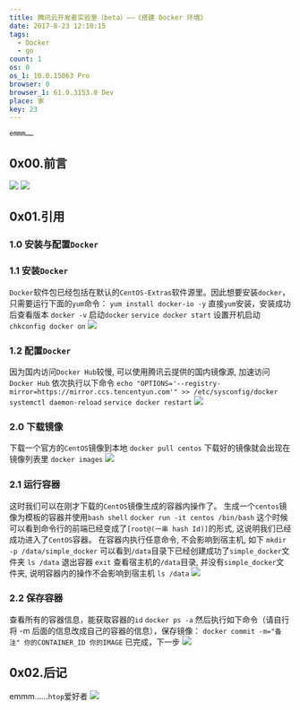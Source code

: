 ```yaml
---
title: 腾讯云开发者实验室（beta）——《搭建 Docker 环境》
date: 2017-8-23 12:10:15
tags:
  - Docker
  - go
count: 1
os: 0
os_1: 10.0.15063 Pro
browser: 0
browser_1: 61.0.3153.0 Dev
place: 家
key: 23
---
```

    emmm……
<!-- more -->
## 0x00.前言
![](https://i1.yuangezhizao.cn/Win-10/20170823121055.jpg!webp)
![](https://i1.yuangezhizao.cn/Win-10/20170823121138.jpg!webp)
## 0x01.引用
### 1.0 安装与配置`Docker`
### 1.1 安装`Docker`
`Docker`软件包已经包括在默认的`CentOS-Extras`软件源里。因此想要安装`docker`，只需要运行下面的`yum`命令：
`yum install docker-io -y`
直接`yum`安装，安装成功后查看版本
`docker -v`
启动`docker`
`service docker start`
设置开机启动
`chkconfig docker on`
![](https://i1.yuangezhizao.cn/Win-10/20170823121641.jpg!webp)

### 1.2 配置`Docker`
因为国内访问`Docker Hub`较慢, 可以使用腾讯云提供的国内镜像源, 加速访问`Docker Hub`
依次执行以下命令
`echo "OPTIONS='--registry-mirror=https://mirror.ccs.tencentyun.com'" >> /etc/sysconfig/docker`
`systemctl daemon-reload`
`service docker restart`
![](https://i1.yuangezhizao.cn/Win-10/20170823122515.jpg!webp)

### 2.0 下载镜像
下载一个官方的`CentOS`镜像到本地
`docker pull centos`
下载好的镜像就会出现在镜像列表里
`docker images`
![](https://i1.yuangezhizao.cn/Win-10/20170823122656.jpg!webp)

### 2.1 运行容器
这时我们可以在刚才下载的`CentOS`镜像生成的容器内操作了。
生成一个`centos`镜像为模板的容器并使用`bash shell`
`docker run -it centos /bin/bash`
这个时候可以看到命令行的前端已经变成了`[root@(一串 hash Id)]`的形式, 这说明我们已经成功进入了`CentOS`容器。
在容器内执行任意命令, 不会影响到宿主机, 如下
`mkdir -p /data/simple_docker`
可以看到`/data`目录下已经创建成功了`simple_docker`文件夹
`ls /data`
退出容器
`exit`
查看宿主机的`/data`目录, 并没有`simple_docker`文件夹, 说明容器内的操作不会影响到宿主机
`ls /data`
![](https://i1.yuangezhizao.cn/Win-10/20170823122918.jpg!webp)

### 2.2 保存容器
查看所有的容器信息，能获取容器的`id`
`docker ps -a`
然后执行如下命令（请自行将 -m 后面的信息改成自己的容器的信息），保存镜像：
`docker commit -m="备注" 你的CONTAINER_ID 你的IMAGE`
已完成，下一步
![](https://i1.yuangezhizao.cn/Win-10/20170823123222.jpg!webp)

## 0x02.后记
emmm……`htop`爱好者
![](https://i1.yuangezhizao.cn/Win-10/20170823123350.jpg!webp)
